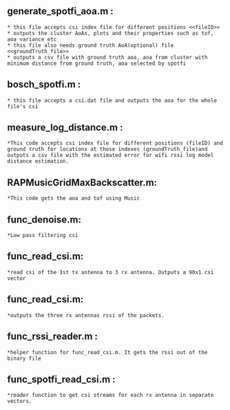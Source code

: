 ## generate_spotfi_aoa.m : 
    * this file accepts csi index file for different positions <<fileID>>
    * outputs the cluster AoAs, plots and their properties such as tof, aoa variance etc
    * this file also needs ground truth AoA(optional) file <<groundTruth_file>>
    * outputs a csv file with ground truth aoa, aoa from cluster with minimum distance from ground truth, aoa selected by spotfi

## bosch_spotfi.m : 
    * this file accepts a csi.dat file and outputs the aoa for the whole file's csi

## measure_log_distance.m : 
    *This code accepts csi index file for different positions (fileID) and ground truth for locations at those indexes (groundTruth_file)and outputs a csv file with the estimated error for wifi rssi log model distance estimation.


##  RAPMusicGridMaxBackscatter.m: 
    *This code gets the aoa and tof using Music

##  func_denoise.m: 
    *Low pass filtering csi

## func_read_csi.m: 
    *read csi of the 1st tx antenna to 3 rx antenna. Outputs a 90x1 csi vector

## func_read_csi.m: 
    *outputs the three rx antennas rssi of the packets.

## func_rssi_reader.m : 
    *helper function for func_read_csi.m. It gets the rssi out of the binary file

## func_spotfi_read_csi.m : 
    *reader function to get csi streams for each rx antenna in separate vectors.




